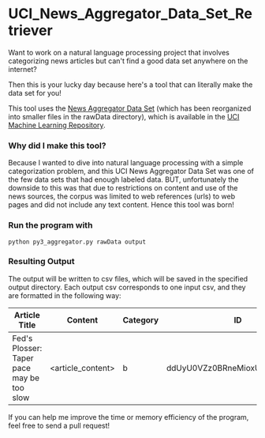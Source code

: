 # UCI_News_Aggregator_Data_Set_Retriever

Want to work on a natural language processing project that involves categorizing news 
articles but can't find a good data set anywhere on the internet?

Then this is your lucky day because here's a tool that can literally make the data set for you!

This tool uses the [News Aggregator Data Set](https://archive.ics.uci.edu/ml/datasets/News+Aggregator) (which has been reorganized into smaller files in the rawData directory), which is available in the [UCI Machine Learning Repository](https://archive.ics.uci.edu/ml/datasets.html). 


### Why did I make this tool? 

Because I wanted to dive into natural language processing with a simple categorization problem, and this UCI News Aggregator Data Set was one of the few data sets that had enough labeled data. BUT, unfortunately the downside to this was that due to restrictions on content and use of the news sources, the corpus was limited to web references (urls) to web pages and did not include any text content. Hence this tool was born!


### Run the program with

```
python py3_aggregator.py rawData output
```

### Resulting Output

The output will be written to csv files, which will be saved in the specified output directory. Each output csv corresponds to one input csv, and they are formatted in the following way:

Article Title  |  Content  |  Category          |  ID
---------------|-----------|--------------------|-----------------
Fed's Plosser: Taper pace may be too slow          |  <article_content>  |  b |  ddUyU0VZz0BRneMioxUPQVP6sIxvM


If you can help me improve the time or memory efficiency of the program, feel free to send a pull request!
